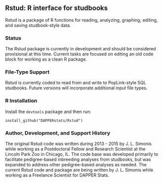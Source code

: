 ## Rstud: R interface for studbooks

Rstud is a package of R functions for reading, analyzing, graphing, editing,
and saving studbook-style data.

### Status

The Rstud package is currently in development and should be considered 
provisional at this time. Current tasks are focused on editing an old code
block for working as a clean R package. 

### File-Type Support

Rstud is currently coded to read from and write to PopLink-style SQL studbooks.
Future versions will incorporate additional input file types.

### R Installation

Install the `devtools` package and then run:

```
install_github("DAPPERstats/Rstud")
```

### Author, Development, and Support History

The original Rstud code was written during 2013 - 2015 by J. L. Simonis while
working as a Postdoctoral Fellow and Research Scientist at the Lincoln Park Zoo
in Chicago, IL. The code base was developed primarily to facilitate 
pedigree-based inbreeding analyses from studbooks, but was expanded to address
other pedigree-based analyses as needed.
The current Rstud code and package are being written by J. L. Simonis while
working as a Freelance Scientist for DAPPER Stats. 